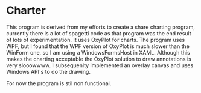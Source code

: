 # Charter
This program is derived from my efforts to create a share charting program, currently there is a lot of spagetti code as that program was the end result of lots of experimentation.
It uses OxyPlot for charts. The program uses WPF, but I found that the WPF version of OxyPlot is much slower than the WinForm one, so I am using a WindowsFormsHost in XAML. Although this makes the charting acceptable the OxyPlot solution to draw annotations is very slooowwww. I subsequenlty implemented an overlay canvas and uses Windows API's to do the drawing.

For now the program is stil non functional.
